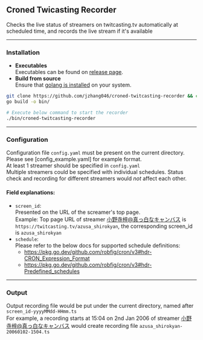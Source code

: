 ## **Croned Twicasting Recorder** 
Checks the live status of streamers on twitcasting.tv automatically at scheduled time, and records the live stream if it's available 

---

### **Installation** 
* **Executables**   
  Executables can be found on [release page](https://github.com/jzhang046/croned-twitcasting-recorder/releases). 
* **Build from source**   
  Ensure that [golang is installed](https://golang.org/doc/install) on your system. 
```Bash
git clone https://github.com/jzhang046/croned-twitcasting-recorder && cd croned-twitcasting-recorder
go build -o bin/

# Execute below command to start the recorder
./bin/croned-twitcasting-recorder
```

---

### **Configuration**
  Configuration file `config.yaml` must be present on the current directory. Please see [config_example.yaml] for example format.  
  At least 1 streamer should be specified in `config.yaml`  
  Multiple streamers could be specified with individual schedules. Status check and recording for different streamers would _not_ affect each other.  

  #### Field explanations: 
  + `screen_id`:  
    Presented on the URL of the screamer's top page.  
    Example: Top page URL of streamer [小野寺梓@真っ白なキャンバス](https://twitcasting.tv/azusa_shirokyan) is `https://twitcasting.tv/azusa_shirokyan`, the corresponding screen_id is `azusa_shirokyan`
  + `schedule`:   
    Please refer to the below docs for supported schedule definitions: 
    - https://pkg.go.dev/github.com/robfig/cron/v3#hdr-CRON_Expression_Format
    - https://pkg.go.dev/github.com/robfig/cron/v3#hdr-Predefined_schedules   

---

### **Output**  
  Output recording file would be put under the current directory, named after `screen_id-yyyyMMdd-HHmm.ts`  
  For example, a recording starts at 15:04 on 2nd Jan 2006 of streamer [小野寺梓@真っ白なキャンバス](https://twitcasting.tv/azusa_shirokyan) would create recording file `azusa_shirokyan-20060102-1504.ts`
